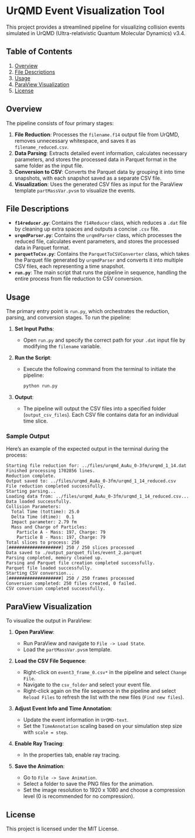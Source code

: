 
# UrQMD Event Visualization Tool

This project provides a streamlined pipeline for visualizing collision events simulated in UrQMD (Ultra-relativistic Quantum Molecular Dynamics) v3.4.

## Table of Contents
1. [Overview](#overview)
2. [File Descriptions](#file-descriptions)
3. [Usage](#usage)
4. [ParaView Visualization](#paraview-visualization)
5. [License](#license)

## Overview

The pipeline consists of four primary stages:
1. **File Reduction**: Processes the `filename.f14` output file from UrQMD, removes unnecessary whitespace, and saves it as `filename_reduced.csv`.
2. **Data Parsing**: Extracts detailed event information, calculates necessary parameters, and stores the processed data in Parquet format in the same folder as the input file.
3. **Conversion to CSV**: Converts the Parquet data by grouping it into time snapshots, with each snapshot saved as a separate CSV file.
4. **Visualization**: Uses the generated CSV files as input for the ParaView template `partMassVar.pvsm` to visualize the events.

## File Descriptions

- **`f14reducer.py`**: Contains the `f14Reducer` class, which reduces a `.dat` file by cleaning up extra spaces and outputs a concise `.csv` file.
- **`urqmdParser.py`**: Contains the `urqmdParser` class, which processes the reduced file, calculates event parameters, and stores the processed data in Parquet format.
- **`parquetToCsv.py`**: Contains the `ParquetToCSVConverter` class, which takes the Parquet file generated by `urqmdParser` and converts it into multiple CSV files, each representing a time snapshot.
- **`run.py`**: The main script that runs the pipeline in sequence, handling the entire process from file reduction to CSV conversion.

## Usage

The primary entry point is `run.py`, which orchestrates the reduction, parsing, and conversion stages. To run the pipeline:

1. **Set Input Paths**:
   - Open `run.py` and specify the correct path for your `.dat` input file by modifying the `filename` variable.

2. **Run the Script**:
   - Execute the following command from the terminal to initiate the pipeline:
     ```bash
     python run.py
     ```

3. **Output**:
   - The pipeline will output the CSV files into a specified folder (`output_csv_files`). Each CSV file contains data for an individual time slice.

### Sample Output
Here’s an example of the expected output in the terminal during the process:

```plaintext
Starting file reduction for: ../files/urqmd_AuAu_0-3fm/urqmd_1_14.dat
Finished processing 1702856 lines.
Reduction complete.
Output saved to: ../files/urqmd_AuAu_0-3fm/urqmd_1_14_reduced.csv
File reduction completed successfully.
Starting parsing...
Loading data from: ../files/urqmd_AuAu_0-3fm/urqmd_1_14_reduced.csv...
Data loaded successfully.
Collision Parameters:
  Total Time (tottime): 25.0
  Delta Time (dtime):  0.1
  Impact parameter: 2.79 fm
  Mass and Charge of Particles:
    Particle A - Mass: 197, Charge: 79
    Particle B - Mass: 197, Charge: 79
Total slices to process: 250
[####################] 250 / 250 slices processed
Data saved to ./output_parquet_files/event_2.parquet
Parsing completed, memory cleaned up.
Parsing and Parquet file creation completed successfully.
Parquet file loaded successfully.
Starting CSV conversion...
[####################] 250 / 250 frames processed
Conversion completed: 250 files created, 0 failed.
CSV conversion completed successfully.
```

## ParaView Visualization

To visualize the output in ParaView:

1. **Open ParaView**:
   - Run ParaView and navigate to `File -> Load State`.
   - Load the `partMassVar.pvsm` template.

2. **Load the CSV File Sequence**:
   - Right-click on `event3_frame_0.csv*` in the pipeline and select `Change File`.
   - Navigate to the `csv_folder` and select your event file.
   - Right-click again on the file sequence in the pipeline and select `Reload Files` to refresh the list with the new files (`Find new files`).

3. **Adjust Event Info and Time Annotation**:

   - Update the event information in `UrQMD-text`.
   - Set the `TimeAnnotation` scaling based on your simulation step size with `scale = step`.

4. **Enable Ray Tracing**:
   - In the properties tab, enable ray tracing.

5. **Save the Animation**:
   - Go to `File -> Save Animation`.
   - Select a folder to save the PNG files for the animation.
   - Set the image resolution to 1920 x 1080 and choose a compression level (0 is recommended for no compression).

## License

This project is licensed under the MIT License.
